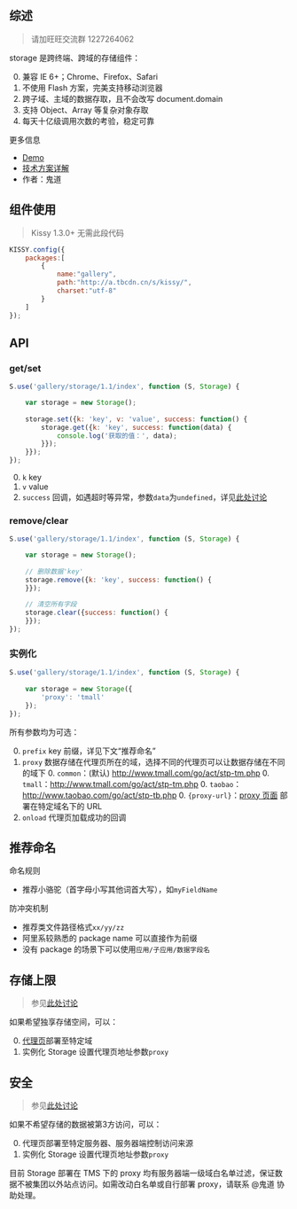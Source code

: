 ## 综述

> 请加旺旺交流群 1227264062

storage 是跨终端、跨域的存储组件：

0. 兼容 IE 6+；Chrome、Firefox、Safari
0. 不使用 Flash 方案，完美支持移动浏览器
0. 跨子域、主域的数据存取，且不会改写 document.domain
0. 支持 Object、Array 等复杂对象存取
0. 每天十亿级调用次数的考验，稳定可靠

更多信息

* [Demo](http://gallery.kissyui.com/storage/1.1/demo/index.html)
* [技术方案详解](https://github.com/luics/storage/wiki/Storage)
* 作者：鬼道

## 组件使用

> Kissy 1.3.0+ 无需此段代码

```javascript
KISSY.config({
    packages:[
        {
            name:"gallery",
            path:"http://a.tbcdn.cn/s/kissy/",
            charset:"utf-8"
        }
    ]
});
```

## API

### get/set

```javascript
S.use('gallery/storage/1.1/index', function (S, Storage) {

    var storage = new Storage();
    
    storage.set({k: 'key', v: 'value', success: function() {
        storage.get({k: 'key', success: function(data) {
            console.log('获取的值：', data);
        }});
    }});
});
```

0. `k` key
0. `v` value
0. `success` 回调，如遇超时等异常，参数`data`为`undefined`，详见[此处讨论](https://github.com/luics/storage/wiki/Storage#%E5%BC%82%E5%B8%B8%E5%A4%84%E7%90%86)

### remove/clear

```javascript
S.use('gallery/storage/1.1/index', function (S, Storage) {  

    var storage = new Storage();
    
    // 删除数据'key' 
    storage.remove({k: 'key', success: function() {
    }});
    
    // 清空所有字段
    storage.clear({success: function() {
    }});
});
```

### 实例化

```javascript
S.use('gallery/storage/1.1/index', function (S, Storage) {
    
    var storage = new Storage({
        'proxy': 'tmall' 
    });
});
```

所有参数均为可选：

0. `prefix` key 前缀，详见下文“推荐命名”
0. `proxy` 数据存储在代理页所在的域，选择不同的代理页可以让数据存储在不同的域下
    0. `common`：(默认) http://www.tmall.com/go/act/stp-tm.php 
    0. `tmall`：http://www.tmall.com/go/act/stp-tm.php
    0. `taobao`：http://www.taobao.com/go/act/stp-tb.php
    0. `{proxy-url}`：[proxy 页面](http://www.tmall.com/go/act/stp-tm.php) 部署在特定域名下的 URL
0. `onload` 代理页加载成功的回调    

## 推荐命名

命名规则

* 推荐小骆驼（首字母小写其他词首大写），如`myFieldName`

防冲突机制

* 推荐类文件路径格式`xx/yy/zz`
* 阿里系较熟悉的 package name 可以直接作为前缀
* 没有 package 的场景下可以使用`应用/子应用/数据字段名`
    
## 存储上限

> 参见[此处讨论](https://github.com/luics/storage/wiki/Storage#%E5%AD%98%E5%82%A8%E4%B8%8A%E9%99%90)

如果希望独享存储空间，可以：

0. [代理页](http://a.tbcdn.cn/s/kissy/gallery/storage/1.1/proxy.html)部署至特定域
0. 实例化 Storage 设置代理页地址参数`proxy`

## 安全

> 参见[此处讨论](https://github.com/luics/storage/wiki/Storage#%E5%AE%89%E5%85%A8%E6%80%A7)

如果不希望存储的数据被第3方访问，可以：

0. 代理页部署至特定服务器、服务器端控制访问来源
0. 实例化 Storage 设置代理页地址参数`proxy`

目前 Storage 部署在 TMS 下的 proxy 均有服务器端一级域白名单过滤，保证数据不被集团以外站点访问。如需改动白名单或自行部署 proxy，请联系 @鬼道 协助处理。